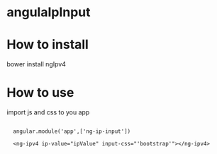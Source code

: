 # angulaIpInput

# How to install

  bower install ngIpv4

# How to use

import js and css to you app

```

  angular.module('app',['ng-ip-input'])
  
  <ng-ipv4 ip-value="ipValue" input-css="'bootstrap'"></ng-ipv4>
```
